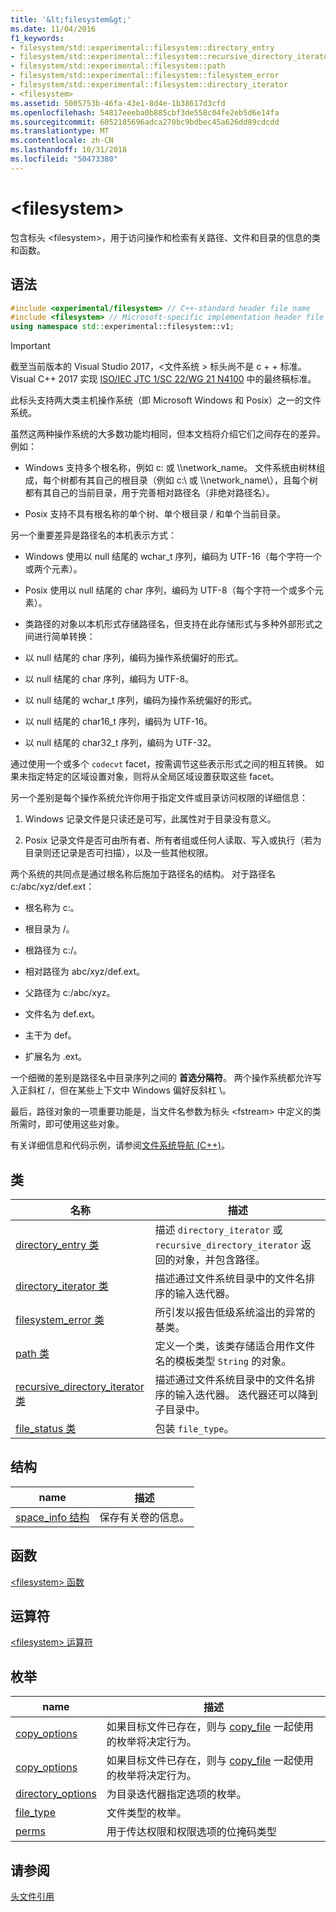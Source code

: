 ```yaml
---
title: '&lt;filesystem&gt;'
ms.date: 11/04/2016
f1_keywords:
- filesystem/std::experimental::filesystem::directory_entry
- filesystem/std::experimental::filesystem::recursive_directory_iterator
- filesystem/std::experimental::filesystem::path
- filesystem/std::experimental::filesystem::filesystem_error
- filesystem/std::experimental::filesystem::directory_iterator
- <filesystem>
ms.assetid: 5005753b-46fa-43e1-8d4e-1b38617d3cfd
ms.openlocfilehash: 54817eeeba0b885cbf3de558c04fe2eb5d6e14fa
ms.sourcegitcommit: 6052185696adca270bc9bdbec45a626dd89cdcdd
ms.translationtype: MT
ms.contentlocale: zh-CN
ms.lasthandoff: 10/31/2018
ms.locfileid: "50473380"
---
```

# <a name="ltfilesystemgt"></a>&lt;filesystem&gt;

包含标头 &lt;filesystem>，用于访问操作和检索有关路径、文件和目录的信息的类和函数。

## <a name="syntax"></a>语法

```cpp
#include <experimental/filesystem> // C++-standard header file name
#include <filesystem> // Microsoft-specific implementation header file name
using namespace std::experimental::filesystem::v1;
```

> [!IMPORTANT]
> 截至当前版本的 Visual Studio 2017，\<文件系统 > 标头尚不是 c + + 标准。 Visual C++ 2017 实现 [ISO/IEC JTC 1/SC 22/WG 21 N4100](http://www.open-std.org/jtc1/sc22/wg21/docs/papers/2014/n4100.pdf) 中的最终稿标准。

此标头支持两大类主机操作系统（即 Microsoft Windows 和 Posix）之一的文件系统。

虽然这两种操作系统的大多数功能均相同，但本文档将介绍它们之间存在的差异。 例如：

- Windows 支持多个根名称，例如 c: 或 \\\network_name。 文件系统由树林组成，每个树都有其自己的根目录（例如 c:\ 或 \\\\network_name\\），且每个树都有其自己的当前目录，用于完善相对路径名（非绝对路径名）。

- Posix 支持不具有根名称的单个树、单个根目录 / 和单个当前目录。

另一个重要差异是路径名的本机表示方式：

- Windows 使用以 null 结尾的 wchar_t 序列，编码为 UTF-16（每个字符一个或两个元素）。

- Posix 使用以 null 结尾的 char 序列，编码为 UTF-8（每个字符一个或多个元素）。

- 类路径的对象以本机形式存储路径名，但支持在此存储形式与多种外部形式之间进行简单转换：

- 以 null 结尾的 char 序列，编码为操作系统偏好的形式。

- 以 null 结尾的 char 序列，编码为 UTF-8。

- 以 null 结尾的 wchar_t 序列，编码为操作系统偏好的形式。

- 以 null 结尾的 char16_t 序列，编码为 UTF-16。

- 以 null 结尾的 char32_t 序列，编码为 UTF-32。

通过使用一个或多个 `codecvt` facet，按需调节这些表示形式之间的相互转换。 如果未指定特定的区域设置对象，则将从全局区域设置获取这些 facet。

另一个差别是每个操作系统允许你用于指定文件或目录访问权限的详细信息：

1. Windows 记录文件是只读还是可写，此属性对于目录没有意义。

1. Posix 记录文件是否可由所有者、所有者组或任何人读取、写入或执行（若为目录则还记录是否可扫描），以及一些其他权限。

两个系统的共同点是通过根名称后施加于路径名的结构。 对于路径名 c:/abc/xyz/def.ext：

- 根名称为 c:。

- 根目录为 /。

- 根路径为 c:/。

- 相对路径为 abc/xyz/def.ext。

- 父路径为 c:/abc/xyz。

- 文件名为 def.ext。

- 主干为 def。

- 扩展名为 .ext。

一个细微的差别是路径名中目录序列之间的 **首选分隔符**。 两个操作系统都允许写入正斜杠 /，但在某些上下文中 Windows 偏好反斜杠 \\。

最后，路径对象的一项重要功能是，当文件名参数为标头 \<fstream> 中定义的类所需时，即可使用这些对象。

有关详细信息和代码示例，请参阅[文件系统导航 (C++)](../standard-library/file-system-navigation.md)。

## <a name="classes"></a>类

|名称|描述|
|----------|-----------------|
|[directory_entry 类](../standard-library/directory-entry-class.md)|描述 `directory_iterator` 或 `recursive_directory_iterator` 返回的对象，并包含路径。|
|[directory_iterator 类](../standard-library/directory-iterator-class.md)|描述通过文件系统目录中的文件名排序的输入迭代器。|
|[filesystem_error 类](../standard-library/filesystem-error-class.md)|所引发以报告低级系统溢出的异常的基类。|
|[path 类](../standard-library/path-class.md)|定义一个类，该类存储适合用作文件名的模板类型 `String` 的对象。|
|[recursive_directory_iterator 类](../standard-library/recursive-directory-iterator-class.md)|描述通过文件系统目录中的文件名排序的输入迭代器。 迭代器还可以降到子目录中。|
|[file_status 类](../standard-library/file-status-class.md)|包装 `file_type`。|

## <a name="structs"></a>结构

|name|描述|
|----------|-----------------|
|[space_info 结构](../standard-library/space-info-structure.md)|保存有关卷的信息。|

## <a name="functions"></a>函数

[\<filesystem> 函数](../standard-library/filesystem-functions.md)

## <a name="operators"></a>运算符

[\<filesystem> 运算符](../standard-library/filesystem-operators.md)

## <a name="enumerations"></a>枚举

|name|描述|
|----------|-----------------|
|[copy_options](../standard-library/filesystem-enumerations.md#copy_options)|如果目标文件已存在，则与 [copy_file](../standard-library/filesystem-functions.md#copy_file) 一起使用的枚举将决定行为。|
|[copy_options](../standard-library/filesystem-enumerations.md#copy_options)|如果目标文件已存在，则与 [copy_file](../standard-library/filesystem-functions.md#copy_file) 一起使用的枚举将决定行为。|
|[directory_options](../standard-library/filesystem-enumerations.md#directory_options)|为目录迭代器指定选项的枚举。|
|[file_type](../standard-library/filesystem-enumerations.md#file_type)|文件类型的枚举。|
|[perms](../standard-library/filesystem-enumerations.md#perms)|用于传达权限和权限选项的位掩码类型|

## <a name="see-also"></a>请参阅

[头文件引用](../standard-library/cpp-standard-library-header-files.md)<br/>
